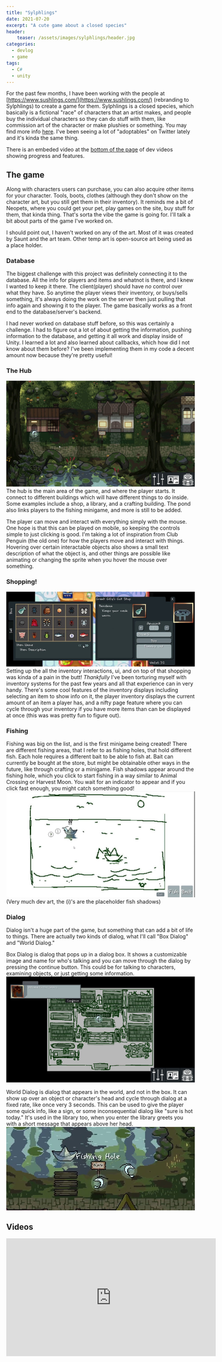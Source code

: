 ```yaml
---
title: "Sylphlings"
date: 2021-07-20
excerpt: "A cute game about a closed species"
header:
    teaser: /assets/images/sylphlings/header.jpg
categories:
  - devlog
  - game
tags:
  - C#
  - unity
---
```

For the past few months, I have been working with the people at [https://www.sushlings.com/](https://www.sushlings.com/) (rebranding to Sylphlings) to create a game for them. Sylphlings is a closed species, which basically is a fictional "race" of characters that an artist makes, and people buy the individual characters so they can do stuff with them, like commission art of the character or make plushies or something. You may find more info [here](https://www.deviantart.com/closed-species). I've been seeing a lot of "adoptables" on Twitter lately and it's kinda the same thing.

There is an embeded video at the [bottom of the page](#videos) of dev videos showing progress and features.

## The game
Along with characters users can purchase, you can also acquire other items for your character. Tools, boots, clothes (although they don't show on the character art, but you still get them in their inventory). It reminds me a bit of Neopets, where you could get your pet, play games on the site, buy stuff for them, that kinda thing. That's sorta the vibe the game is going for. I'll talk a bit about parts of the game I've worked on.

I should point out, I haven't worked on any of the art. Most of it was created by Saunt and the art team. Other temp art is open-source art being used as a place holder.

### Database
The biggest challenge with this project was definitely connecting it to the database. All the info for players and items and whatnot is there, and I knew I wanted to keep it there. The client(player) should have *no* control over what they have. So anytime the player views their inventory, or buys/sells something, it's always doing the work on the server then just pulling that info again and showing it to the player. The game basically works as a front end to the database/server's backend.  

I had never worked on database stuff before, so this was certainly a challenge. I had to figure out a lot of about getting the information, pushing information to the database, and getting it all work and display inside of Unity. I learned a lot and also learned about callbacks, which how did I not know about them before? I've been implementing them in my code a decent amount now because they're pretty useful!

### The Hub
![Hub](/assets/images/sylphlings/header.jpg)
The hub is the main area of the game, and where the player starts. It connect to different buildings which will have different things to do inside. Some examples include a shop, a library, and a crafting building. The pond also links players to the fishing minigame, and more is still to be added.

The player can move and interact with everything simply with the mouse. One hope is that this can be played on mobile, so keeping the controls simple to just clicking is good. I'm taking a lot of inspiration from Club Penguin (the old one) for how the players move and interact with things. Hovering over certain interactable objects also shows a small text description of what the object is, and other things are possible like animating or changing the sprite when you hover the mouse over something.

### Shopping!
![A Shop](/assets/images/sylphlings/shop1.jpg)
Setting up the all the inventory interactions, ui, and on top of that shopping was kinda of a pain in the butt! *Thankfully* I've been torturing myself with inventory systems for the past few years and all that experience can in very handy. There's some cool features of the inventory displays including selecting an item to show info on it, the player inventory displays the current amount of an item a player has, and a nifty page feature where you can cycle through your inventory if you have more items than can be displayed at once (this was was pretty fun to figure out).

### Fishing
Fishing was big on the list, and is the first minigame being created! There are different fishing areas, that I refer to as fishing holes, that hold different fish. Each hole requires a different bait to be able to fish at. Bait can currently be bought at the store, but might be obtainable other ways in the future, like through crafting or a minigame. Fish shadows appear around the fishing hole, which you click to start fishing in a way similar to Animal Crossing or Harvest Moon. You wait for an indicator to appear and if you  click fast enough, you might catch something good!
![Fishing](/assets/images/sylphlings/fishing1.jpg)
(Very much dev art, the (i)'s are the placeholder fish shadows)

### Dialog
Dialog isn't a huge part of the game, but something that can add a bit of life to things. There are actually two kinds of dialog, what I'll call "Box Dialog" and "World Dialog."

Box Dialog is dialog that pops up in a dialog box. It shows a customizable image and name for who's talking and you can move through the dialog by pressing the continue button. This could be for talking to characters, examining objects, or just getting some information.
![Box Dialog](/assets/images/sylphlings/dialog1.jpg)

World Dialog is dialog that appears in the world, and not in the box. It can show up over an object or character's head and cycle through dialog at a fixed rate, like once very 3 seconds. This can be used to give the player some quick info, like a sign, or some inconsequential dialog like "sure is hot today." It's used in the library too, when you enter the library greets you with a short message that appears above her head.
![World Dialog](/assets/images/sylphlings/dialog2.jpg)

## Videos
<iframe width="560" height="315" src="https://www.youtube.com/embed/videoseries?list=PLw_1-UMpRux9_08b6Mnkg7p-tA1fsx9Xg" title="YouTube video player" frameborder="0" allow="accelerometer; autoplay; clipboard-write; encrypted-media; gyroscope; picture-in-picture" allowfullscreen></iframe>